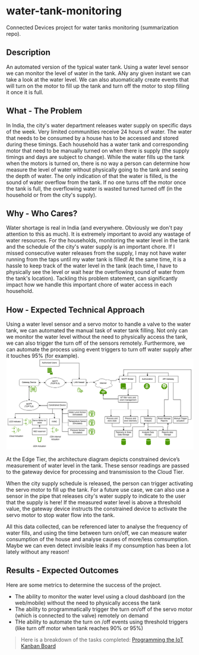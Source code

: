 # water-tank-monitoring
Connected Devices project for water tanks monitoring (summarization repo). 

## Description
An automated version of the typical water tank. Using a water level sensor we can monitor the level of water in the tank. ANy any given instant we can take a look at the water level. We can also atuomatically create events that will turn on the motor to fill up the tank and turn off the motor to stop filling it once it is full.

## What - The Problem 
In India, the city's water department releases water supply on specific days of the week. Very limited communities receive 24 hours of water. The water that needs to be consumed by a house has to be accessed and stored during these timings. Each household has a water tank and corresponding motor that need to be manually turned on when there is supply (the supply timings and days are subject to change). 
While the water fills up the tank when the motors is turned on, there is no way a person can determine how measure the level of water without physically going to the tank and seeing the depth of water. The only indication of that the water is filled, is the sound of water overflow from the tank. If no one turns off the motor once the tank is full, the overflowing water is wasted turned turned off (in the household or from the city's supply).

## Why - Who Cares? 
Water shortage is real in India (and everywhere. Obviously we don't pay attention to this as much). It is extremely important to avoid any wastage of water resources. 
For the households, monitoring the water level in the tank and the schedule of the city's water supply is an important chore. If I missed consecutive water releases from the supply, I may not have water running from the taps until my water tank is filled! At the same time, it is a hassle to keep track of the water level in the tank (each time, I have to physically see the level or wait hear the overflowing sound of water from the tank's location). Tackling this problem statement, can significantly impact how we handle this important chore of water access in each household.

## How - Expected Technical Approach

Using a water level sensor and a servo motor to handle a valve to the water tank, we can automated the manual task of water tank filling. Not only can we monitor the water level without the need to physically access the tank, we can also trigger the turn off of the sensors remotely. Furthermore, we can automate the process using event triggers to turn off water supply after it touches 95% (for example).
![project_architecture](https://github.com/pkondrakunta/water-tank-monitoring/blob/main/project_architecture_final.png)

At the Edge Tier, the architecture diagram depicts constrained device’s measurement of water level in the tank. These sensor readings are passed to the gateway device for processing and transmission to the Cloud Tier.

When the city supply schedule is released, the person can trigger activating the servo motor to fill up the tank. For a future use case, we can also use a sensor in the pipe that releases city's water supply to indicate to the user that the supply is here! If the measured water level is above a threshold value, the gateway device instructs the constrained device to activate the servo motor to stop water flow into the tank.

All this data collected, can be referenced later to analyse the frequency of water fills, and using the time between turn on/off, we can measure water consumption of the house and analyse causes of more/less comsumption. Maybe we can even detect invisible leaks if my consumption has been a lot lately without any reason!

## Results - Expected Outcomes 

Here are some metrics to determine the success of the project.

* The ability to monitor the water level using a cloud dashboard (on the web/mobile) without the need to physically access the tank
* The ability to programmatically trigger the turn on/off of the servo motor (which is connected to the valve) remotely on demand
* THe ability to automate the turn on /off events using threshold triggers (like turn off motor when tank reaches 90% or 95%)


> Here is a breakdown of the tasks completed:
> [Programming the IoT Kanban Board](https://github.com/orgs/programming-the-iot/projects/1)
